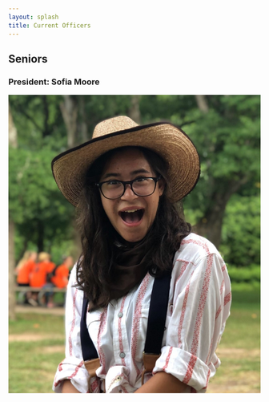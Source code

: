 ```yaml
---
layout: splash
title: Current Officers
---
```


## Seniors
### President: Sofia Moore
![Test](/assets/images/sofia.jpg)
